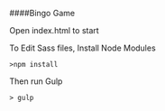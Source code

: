 ####Bingo Game

Open index.html to start

To Edit Sass files, Install Node Modules
```
>npm install 
```

Then run Gulp 

```
> gulp
```
